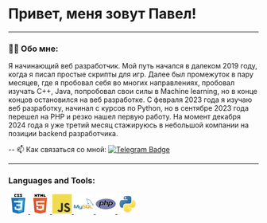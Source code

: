 # Привет, меня зовут Павел!

---

### :man_technologist: Обо мне:

Я начинающий веб разработчик. Мой путь начался в далеком 2019 году, когда я писал простые скрипты для игр. Далее был промежуток в пару месяцев, где я пробовал себя во многих направлениях, пробовал изучать C++, Java, попробовал свои силы в Machine learning, но в конце концов остановился на веб разработке. С февраля 2023 года я изучаю веб разработку, начинал с курсов по Python, но в сентябре 2023 года перешел на PHP и резко нашел первую работу. На момент декабря 2024 года я уже третий месяц стажируюсь в небольшой компании на позиции backend разработчика.

-- :mailbox: Как связаться со мной: [![Telegram Badge](https://img.shields.io/badge/-borozdinpavel-blue?style=flat&logo=Telegram&logoColor=white)](https://t.me/JeffisUBF)

--- 

<h3 align="left">Languages and Tools:</h3>
<p align="left"> <a href="https://www.w3schools.com/css/" target="_blank" rel="noreferrer"> <img src="https://raw.githubusercontent.com/devicons/devicon/master/icons/css3/css3-original-wordmark.svg" alt="css3" width="40" height="40"/> </a> <a href="https://www.w3.org/html/" target="_blank" rel="noreferrer"> <img src="https://raw.githubusercontent.com/devicons/devicon/master/icons/html5/html5-original-wordmark.svg" alt="html5" width="40" height="40"/> </a> <a href="https://developer.mozilla.org/en-US/docs/Web/JavaScript" target="_blank" rel="noreferrer"> <img src="https://raw.githubusercontent.com/devicons/devicon/master/icons/javascript/javascript-original.svg" alt="javascript" width="40" height="40"/> </a> <a href="https://www.mysql.com/" target="_blank" rel="noreferrer"> <img src="https://raw.githubusercontent.com/devicons/devicon/master/icons/mysql/mysql-original-wordmark.svg" alt="mysql" width="40" height="40"/> </a> <a href="https://www.php.net" target="_blank" rel="noreferrer"> <img src="https://raw.githubusercontent.com/devicons/devicon/master/icons/php/php-original.svg" alt="php" width="40" height="40"/> </a> <a href="https://www.python.org" target="_blank" rel="noreferrer"> <img src="https://raw.githubusercontent.com/devicons/devicon/master/icons/python/python-original.svg" alt="python" width="40" height="40"/> </a> </p>
